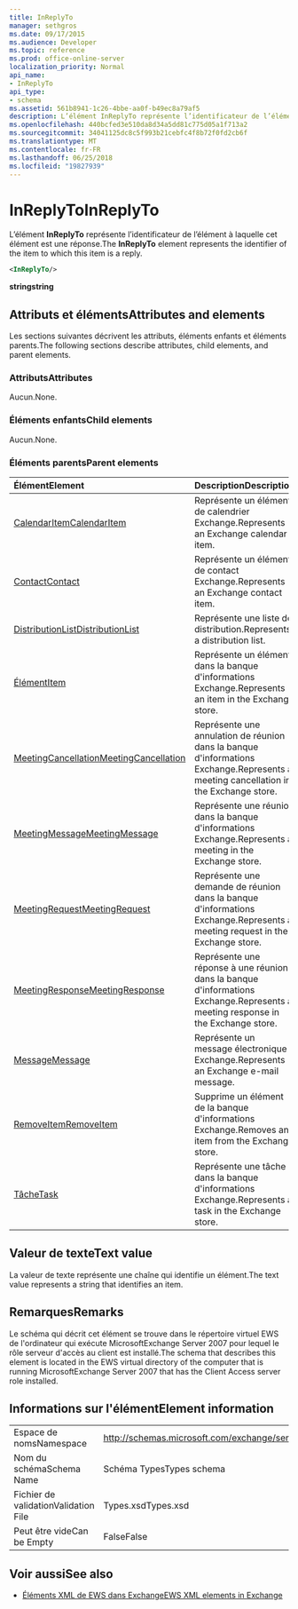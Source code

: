 ```yaml
---
title: InReplyTo
manager: sethgros
ms.date: 09/17/2015
ms.audience: Developer
ms.topic: reference
ms.prod: office-online-server
localization_priority: Normal
api_name:
- InReplyTo
api_type:
- schema
ms.assetid: 561b8941-1c26-4bbe-aa0f-b49ec8a79af5
description: L’élément InReplyTo représente l’identificateur de l’élément à laquelle cet élément est une réponse.
ms.openlocfilehash: 440bcfed3e510da8d34a5dd81c775d05a1f713a2
ms.sourcegitcommit: 34041125dc8c5f993b21cebfc4f8b72f0fd2cb6f
ms.translationtype: MT
ms.contentlocale: fr-FR
ms.lasthandoff: 06/25/2018
ms.locfileid: "19827939"
---
```

# <a name="inreplyto"></a><span data-ttu-id="bb958-103">InReplyTo</span><span class="sxs-lookup"><span data-stu-id="bb958-103">InReplyTo</span></span>

<span data-ttu-id="bb958-104">L’élément **InReplyTo** représente l’identificateur de l’élément à laquelle cet élément est une réponse.</span><span class="sxs-lookup"><span data-stu-id="bb958-104">The **InReplyTo** element represents the identifier of the item to which this item is a reply.</span></span> 
  
```xml
<InReplyTo/>
```

 <span data-ttu-id="bb958-105">**string**</span><span class="sxs-lookup"><span data-stu-id="bb958-105">**string**</span></span>
## <a name="attributes-and-elements"></a><span data-ttu-id="bb958-106">Attributs et éléments</span><span class="sxs-lookup"><span data-stu-id="bb958-106">Attributes and elements</span></span>

<span data-ttu-id="bb958-107">Les sections suivantes décrivent les attributs, éléments enfants et éléments parents.</span><span class="sxs-lookup"><span data-stu-id="bb958-107">The following sections describe attributes, child elements, and parent elements.</span></span>
  
### <a name="attributes"></a><span data-ttu-id="bb958-108">Attributs</span><span class="sxs-lookup"><span data-stu-id="bb958-108">Attributes</span></span>

<span data-ttu-id="bb958-109">Aucun.</span><span class="sxs-lookup"><span data-stu-id="bb958-109">None.</span></span>
  
### <a name="child-elements"></a><span data-ttu-id="bb958-110">Éléments enfants</span><span class="sxs-lookup"><span data-stu-id="bb958-110">Child elements</span></span>

<span data-ttu-id="bb958-111">Aucun.</span><span class="sxs-lookup"><span data-stu-id="bb958-111">None.</span></span>
  
### <a name="parent-elements"></a><span data-ttu-id="bb958-112">Éléments parents</span><span class="sxs-lookup"><span data-stu-id="bb958-112">Parent elements</span></span>

|<span data-ttu-id="bb958-113">**Élément**</span><span class="sxs-lookup"><span data-stu-id="bb958-113">**Element**</span></span>|<span data-ttu-id="bb958-114">**Description**</span><span class="sxs-lookup"><span data-stu-id="bb958-114">**Description**</span></span>|
|:-----|:-----|
|[<span data-ttu-id="bb958-115">CalendarItem</span><span class="sxs-lookup"><span data-stu-id="bb958-115">CalendarItem</span></span>](calendaritem.md) <br/> |<span data-ttu-id="bb958-116">Représente un élément de calendrier Exchange.</span><span class="sxs-lookup"><span data-stu-id="bb958-116">Represents an Exchange calendar item.</span></span>  <br/> |
|[<span data-ttu-id="bb958-117">Contact</span><span class="sxs-lookup"><span data-stu-id="bb958-117">Contact</span></span>](contact.md) <br/> |<span data-ttu-id="bb958-118">Représente un élément de contact Exchange.</span><span class="sxs-lookup"><span data-stu-id="bb958-118">Represents an Exchange contact item.</span></span>  <br/> |
|[<span data-ttu-id="bb958-119">DistributionList</span><span class="sxs-lookup"><span data-stu-id="bb958-119">DistributionList</span></span>](distributionlist.md) <br/> |<span data-ttu-id="bb958-120">Représente une liste de distribution.</span><span class="sxs-lookup"><span data-stu-id="bb958-120">Represents a distribution list.</span></span>  <br/> |
|[<span data-ttu-id="bb958-121">Élément</span><span class="sxs-lookup"><span data-stu-id="bb958-121">Item</span></span>](item.md) <br/> |<span data-ttu-id="bb958-122">Représente un élément dans la banque d'informations Exchange.</span><span class="sxs-lookup"><span data-stu-id="bb958-122">Represents an item in the Exchange store.</span></span>  <br/> |
|[<span data-ttu-id="bb958-123">MeetingCancellation</span><span class="sxs-lookup"><span data-stu-id="bb958-123">MeetingCancellation</span></span>](meetingcancellation.md) <br/> |<span data-ttu-id="bb958-124">Représente une annulation de réunion dans la banque d'informations Exchange.</span><span class="sxs-lookup"><span data-stu-id="bb958-124">Represents a meeting cancellation in the Exchange store.</span></span>  <br/> |
|[<span data-ttu-id="bb958-125">MeetingMessage</span><span class="sxs-lookup"><span data-stu-id="bb958-125">MeetingMessage</span></span>](meetingmessage.md) <br/> |<span data-ttu-id="bb958-126">Représente une réunion dans la banque d'informations Exchange.</span><span class="sxs-lookup"><span data-stu-id="bb958-126">Represents a meeting in the Exchange store.</span></span>  <br/> |
|[<span data-ttu-id="bb958-127">MeetingRequest</span><span class="sxs-lookup"><span data-stu-id="bb958-127">MeetingRequest</span></span>](meetingrequest.md) <br/> |<span data-ttu-id="bb958-128">Représente une demande de réunion dans la banque d'informations Exchange.</span><span class="sxs-lookup"><span data-stu-id="bb958-128">Represents a meeting request in the Exchange store.</span></span>  <br/> |
|[<span data-ttu-id="bb958-129">MeetingResponse</span><span class="sxs-lookup"><span data-stu-id="bb958-129">MeetingResponse</span></span>](meetingresponse.md) <br/> |<span data-ttu-id="bb958-130">Représente une réponse à une réunion dans la banque d'informations Exchange.</span><span class="sxs-lookup"><span data-stu-id="bb958-130">Represents a meeting response in the Exchange store.</span></span>  <br/> |
|[<span data-ttu-id="bb958-131">Message</span><span class="sxs-lookup"><span data-stu-id="bb958-131">Message</span></span>](message-ex15websvcsotherref.md) <br/> |<span data-ttu-id="bb958-132">Représente un message électronique Exchange.</span><span class="sxs-lookup"><span data-stu-id="bb958-132">Represents an Exchange e-mail message.</span></span>  <br/> |
|[<span data-ttu-id="bb958-133">RemoveItem</span><span class="sxs-lookup"><span data-stu-id="bb958-133">RemoveItem</span></span>](removeitem.md) <br/> |<span data-ttu-id="bb958-134">Supprime un élément de la banque d'informations Exchange.</span><span class="sxs-lookup"><span data-stu-id="bb958-134">Removes an item from the Exchange store.</span></span>  <br/> |
|[<span data-ttu-id="bb958-135">Tâche</span><span class="sxs-lookup"><span data-stu-id="bb958-135">Task</span></span>](task.md) <br/> |<span data-ttu-id="bb958-136">Représente une tâche dans la banque d'informations Exchange.</span><span class="sxs-lookup"><span data-stu-id="bb958-136">Represents a task in the Exchange store.</span></span>  <br/> |
   
## <a name="text-value"></a><span data-ttu-id="bb958-137">Valeur de texte</span><span class="sxs-lookup"><span data-stu-id="bb958-137">Text value</span></span>

<span data-ttu-id="bb958-138">La valeur de texte représente une chaîne qui identifie un élément.</span><span class="sxs-lookup"><span data-stu-id="bb958-138">The text value represents a string that identifies an item.</span></span>
  
## <a name="remarks"></a><span data-ttu-id="bb958-139">Remarques</span><span class="sxs-lookup"><span data-stu-id="bb958-139">Remarks</span></span>

<span data-ttu-id="bb958-140">Le schéma qui décrit cet élément se trouve dans le répertoire virtuel EWS de l'ordinateur qui exécute MicrosoftExchange Server 2007 pour lequel le rôle serveur d'accès au client est installé.</span><span class="sxs-lookup"><span data-stu-id="bb958-140">The schema that describes this element is located in the EWS virtual directory of the computer that is running MicrosoftExchange Server 2007 that has the Client Access server role installed.</span></span>
  
## <a name="element-information"></a><span data-ttu-id="bb958-141">Informations sur l'élément</span><span class="sxs-lookup"><span data-stu-id="bb958-141">Element information</span></span>

|||
|:-----|:-----|
|<span data-ttu-id="bb958-142">Espace de noms</span><span class="sxs-lookup"><span data-stu-id="bb958-142">Namespace</span></span>  <br/> |http://schemas.microsoft.com/exchange/services/2006/types  <br/> |
|<span data-ttu-id="bb958-143">Nom du schéma</span><span class="sxs-lookup"><span data-stu-id="bb958-143">Schema Name</span></span>  <br/> |<span data-ttu-id="bb958-144">Schéma Types</span><span class="sxs-lookup"><span data-stu-id="bb958-144">Types schema</span></span>  <br/> |
|<span data-ttu-id="bb958-145">Fichier de validation</span><span class="sxs-lookup"><span data-stu-id="bb958-145">Validation File</span></span>  <br/> |<span data-ttu-id="bb958-146">Types.xsd</span><span class="sxs-lookup"><span data-stu-id="bb958-146">Types.xsd</span></span>  <br/> |
|<span data-ttu-id="bb958-147">Peut être vide</span><span class="sxs-lookup"><span data-stu-id="bb958-147">Can be Empty</span></span>  <br/> |<span data-ttu-id="bb958-148">False</span><span class="sxs-lookup"><span data-stu-id="bb958-148">False</span></span>  <br/> |
   
## <a name="see-also"></a><span data-ttu-id="bb958-149">Voir aussi</span><span class="sxs-lookup"><span data-stu-id="bb958-149">See also</span></span>



- [<span data-ttu-id="bb958-150">Éléments XML de EWS dans Exchange</span><span class="sxs-lookup"><span data-stu-id="bb958-150">EWS XML elements in Exchange</span></span>](ews-xml-elements-in-exchange.md)

